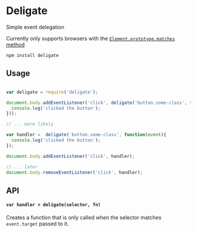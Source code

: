 # Deligate

Simple event delegation

Currently only supports browsers with the [`Element.prototype.matches` method](http://caniuse.com/#feat=matchesselector)

```
npm install deligate
```

## Usage

```javascript

var deligate = require('deligate');

document.body.addEventListener('click', deligate('button.some-class', function(event){
  console.log('clicked the button');
}));

// ... more likely

var handler =  deligate('button.some-class', function(event){
  console.log('clicked the button');
});

document.body.addEventListener('click', handler);

// ... later
document.body.removeEventListener('click', handler);
```

## API

#### `var handler = deligate(selector, fn)`

Creates a function that is only called when the selector matches `event.target` passed to it.

